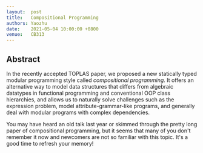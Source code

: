 ```yaml
--- 
layout:  post 
title:   Compositional Programming
authors: Yaozhu
date:    2021-05-04 10:00:00 +0800
venue:   CB313
--- 
```


## Abstract

In the recently accepted TOPLAS paper, we proposed a new statically typed modular programming style called *compositional programming*. It offers an alternative way to model data structures that differs from algebraic datatypes in functional programming and conventional OOP class hierarchies, and allows us to naturally solve challenges such as the expression problem, model attribute-grammar-like programs, and generally deal with modular programs with complex dependencies.

You may have heard an old talk last year or skimmed through the pretty long paper of compositional programming, but it seems that many of you don't remember it now and newcomers are not so familiar with this topic. It's a good time to refresh your memory!
